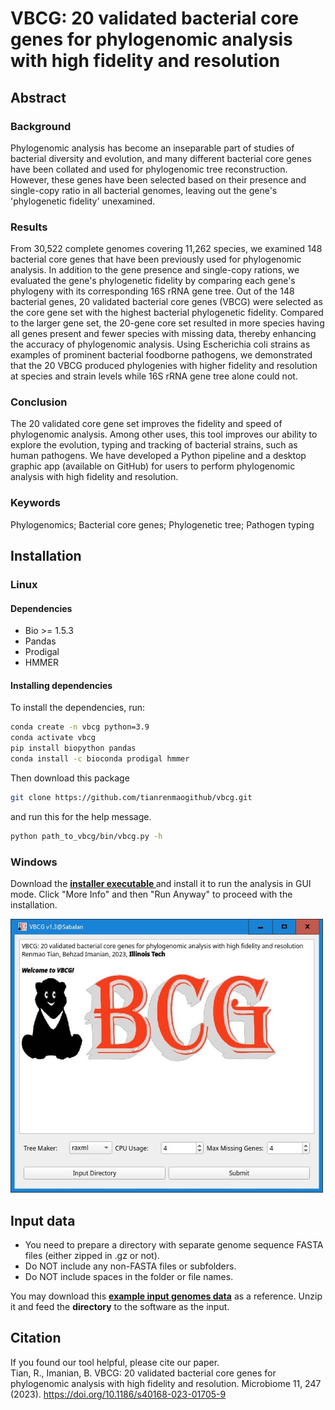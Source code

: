 # VBCG: 20 validated bacterial core genes for phylogenomic analysis with high fidelity and resolution
## Abstract
### Background
Phylogenomic analysis has become an inseparable part of studies of bacterial diversity and evolution, and many different bacterial core genes have been collated and used for phylogenomic tree reconstruction. However, these genes have been selected based on their presence and single-copy ratio in all bacterial genomes, leaving out the gene's 'phylogenetic fidelity' unexamined. 
### Results
From 30,522 complete genomes covering 11,262 species, we examined 148 bacterial core genes that have been previously used for phylogenomic analysis. In addition to the gene presence and single-copy rations, we evaluated the gene's phylogenetic fidelity by comparing each gene's phylogeny with its corresponding 16S rRNA gene tree. Out of the 148 bacterial genes, 20 validated bacterial core genes (VBCG) were selected as the core gene set with the highest bacterial phylogenetic fidelity. Compared to the larger gene set, the 20-gene core set resulted in more species having all genes present and fewer species with missing data, thereby enhancing the accuracy of phylogenomic analysis. Using Escherichia coli strains as examples of prominent bacterial foodborne pathogens, we demonstrated that the 20 VBCG produced phylogenies with higher fidelity and resolution at species and strain levels while 16S rRNA gene tree alone could not. 
### Conclusion
The 20 validated core gene set improves the fidelity and speed of phylogenomic analysis. Among other uses, this tool improves our ability to explore the evolution, typing and tracking of bacterial strains, such as human pathogens. We have developed a Python pipeline and a desktop graphic app (available on GitHub) for users to perform phylogenomic analysis with high fidelity and resolution.
### Keywords
Phylogenomics; Bacterial core genes; Phylogenetic tree; Pathogen typing 

## Installation
### Linux
#### Dependencies
- Bio >= 1.5.3<br>
- Pandas<br>
- Prodigal<br>
- HMMER<br>
#### Installing dependencies
To install the dependencies, run:<br>
```bash
conda create -n vbcg python=3.9
conda activate vbcg
pip install biopython pandas
conda install -c bioconda prodigal hmmer
```
Then download this package<br>
```bash
git clone https://github.com/tianrenmaogithub/vbcg.git
```
and run this for the help message.
```bash
python path_to_vbcg/bin/vbcg.py -h
```
### Windows
Download the <a href='https://hts.iit.edu/static/files/vbcg_v1.3_setup.exe'> <b> installer executable </b> </a> and install it to run the analysis in GUI mode. Click "More Info" and then "Run Anyway" to proceed with the installation.

<img src='gui.jpg' width=500px>

## Input data
- You need to prepare a directory with separate genome sequence FASTA files (either zipped in .gz or not).
- Do NOT include any non-FASTA files or subfolders.
- Do NOT include spaces in the folder or file names.

You may download this <a href='https://hts.iit.edu/static/files/example_input_genomes.zip'><b>example input genomes data</b></a> as a reference. Unzip it and feed the <b>directory</b> to the software as the input.

## Citation
If you found our tool helpful, please cite our paper.<br>
Tian, R., Imanian, B. VBCG: 20 validated bacterial core genes for phylogenomic analysis with high fidelity and resolution. Microbiome 11, 247 (2023). https://doi.org/10.1186/s40168-023-01705-9
